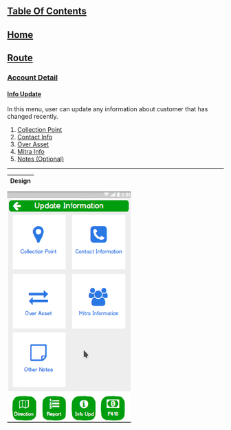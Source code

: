 ## [Table Of Contents](https://github.com/diohlicious/collection-management-app/edit/master/Doc/Table-Of-Contents.md)
## [Home](https://github.com/diohlicious/collection-management-app/edit/master/Doc/menu.md)
## [Route](https://github.com/diohlicious/collection-management-app/edit/master/Doc/Route.md)
### [Account Detail](Account-Detail.md)
#### [Info Update](Info-Upd.md)
In this menu, user can update any information about customer that has changed recently.
1. [Collection Point](Collection-Point.md)
2. [Contact Info](Contact-Info.md)
3. [Over Asset](Over-Asset.md)
4. [Mitra Info](Mitra-Info.md)
5. [Notes (Optional)](Info-Upd.md)
___
|Design
|--
![alt text](https://github.com/diohlicious/collection-management-app/blob/master/Doc/Images/Screenshot_20200822_135600.png "Info Update")
